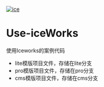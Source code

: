 [![ice](https://img.shields.io/badge/developing%20with-ICE-2077ff.svg)](https://github.com/alibaba/ice)

# Use-iceWorks
使用Iceworks的案例代码

- lite模版项目文件，存储在lite分支
- pro模版项目文件，存储在pro分支
- cms模版项目文件，存储在cms分支
